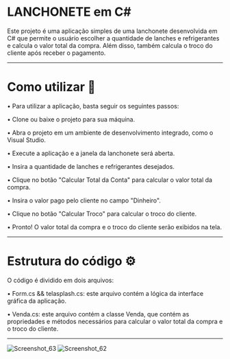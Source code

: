 # LANCHONETE em C#

Este projeto é uma aplicação simples de uma lanchonete desenvolvida em C# que permite o usuário escolher a quantidade de lanches e refrigerantes e calcula o valor total da compra. Além disso, também calcula o troco do cliente após receber o pagamento.

<hr>

# Como utilizar 🚀
•	Para utilizar a aplicação, basta seguir os seguintes passos:

•	Clone ou baixe o projeto para sua máquina.

•	Abra o projeto em um ambiente de desenvolvimento integrado, como o Visual Studio.

•	Execute a aplicação e a janela da lanchonete será aberta.

•	Insira a quantidade de lanches e refrigerantes desejados.

•	Clique no botão "Calcular Total da Conta" para calcular o valor total da compra.

•	Insira o valor pago pelo cliente no campo "Dinheiro".

•	Clique no botão "Calcular Troco" para calcular o troco do cliente.

•	Pronto! O valor total da compra e o troco do cliente serão exibidos na tela.


<hr>

# Estrutura do código ⚙️
O código é dividido em dois arquivos:

•	Form.cs && telasplash.cs: este arquivo contém a lógica da interface gráfica da aplicação.

•	Venda.cs: este arquivo contém a classe Venda, que contém as propriedades e métodos necessários para calcular o valor total da compra e o troco do cliente.

<hr>

![Screenshot_63](https://github.com/roberttiss/LANCHONETE/assets/106879291/46c3f128-96ad-4363-a0f4-9469cc54539e)
![Screenshot_62](https://github.com/roberttiss/LANCHONETE/assets/106879291/c1c7bec6-c41e-4f6f-90c0-d5afe2c27379)


